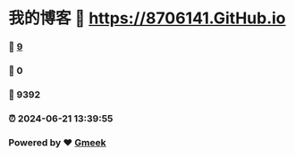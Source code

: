 # 我的博客 :link: https://8706141.GitHub.io 
### :page_facing_up: [9](https://8706141.GitHub.io/tag.html) 
### :speech_balloon: 0 
### :hibiscus: 9392 
### :alarm_clock: 2024-06-21 13:39:55 
### Powered by :heart: [Gmeek](https://github.com/Meekdai/Gmeek)
